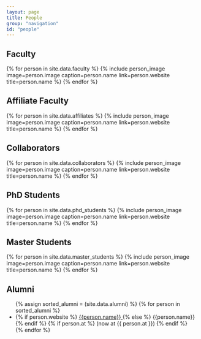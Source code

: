 ```yaml
---
layout: page
title: People
group: "navigation"
id: "people"
---
```


<!--# People
-->
<!--Group photos from different years are on the [group page]({{ site.baseurl }}/group.html).
-->

## Faculty

<div class="flex-container people image-container">
{% for person in site.data.faculty %}
  {% include person_image image=person.image caption=person.name link=person.website title=person.name %}
{% endfor %}
</div>

## Affiliate Faculty

<div class="flex-container people image-container">
{% for person in site.data.affiliates %}
  {% include person_image image=person.image caption=person.name link=person.website title=person.name %}
{% endfor %}
</div>

## Collaborators

<div class="flex-container people image-container">
 {% for person in site.data.collaborators %}
    {% include person_image image=person.image caption=person.name link=person.website title=person.name %}
 {% endfor %}
 </div>


<!--
## Postdocs
<div class="flex-container people image-container">
{% for person in site.data.postdocs %}
  {% include person_image image=person.image caption=person.name link=person.website title=person.name %}
{% endfor %}
</div>
-->

## PhD Students
<div class="flex-container people image-container">
{% for person in site.data.phd_students %}
  {% include person_image image=person.image caption=person.name link=person.website title=person.name %}
{% endfor %}
</div>

## Master Students
<div class="flex-container people image-container">
{% for person in site.data.master_students %}
  {% include person_image image=person.image caption=person.name link=person.website title=person.name %}
{% endfor %}
</div>

<!--
## Undergraduate Students
<div class="flex-container people image-container">
{% for person in site.data.undergraduates %}
  {% include person_image image=person.image caption=person.name link=person.website title=person.name %}
{% endfor %}
</div>
-->

## Alumni

<ul>
{% assign sorted_alumni = (site.data.alumni) %}
{% for person in sorted_alumni %}
  <li>
    {% if person.website %}
    <a href="{{ person.website }}">
      {{person.name}}
    </a>
    {% else %}
      {{person.name}}
    {% endif %}
    {% if person.at %} (now at {{ person.at }}) {% endif %}
  </li>
{% endfor %}
</ul>
